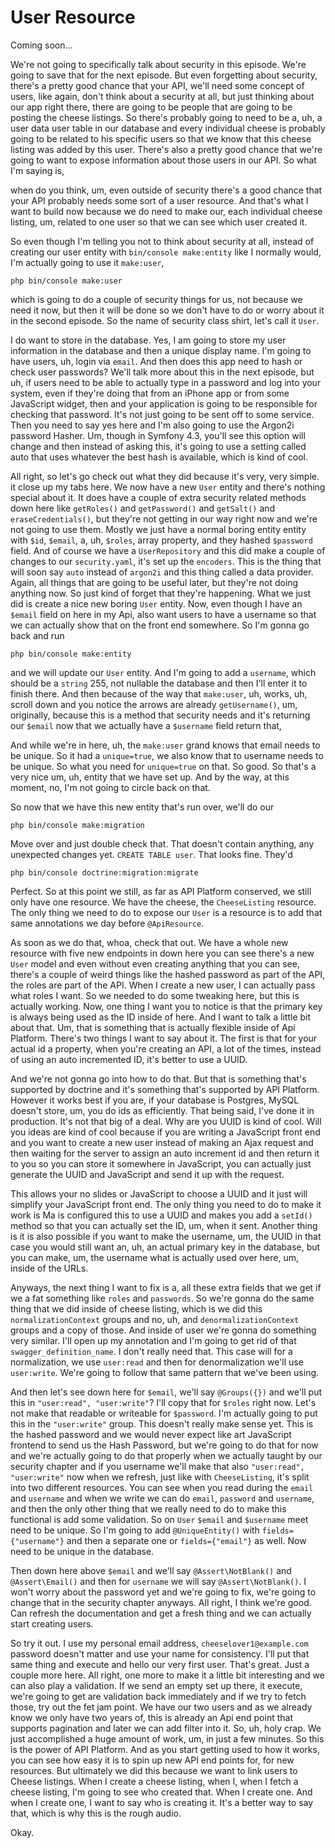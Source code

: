 # User Resource

Coming soon...

We're not going to specifically talk about security in this episode. We're going to
save that for the next episode. But even forgetting about security, there's a pretty
good chance that your API, we'll need some concept of users, like again, don't think
about a security at all, but just thinking about our app right there, there are going
to be people that are going to be posting the cheese listings. So there's probably
going to need to be a, uh, a user data user table in our database and every
individual cheese is probably going to be related to his specific users so that we
know that this cheese listing was added by this user. There's also a pretty good
chance that we're going to want to expose information about those users in our API.
So what I'm saying is,

when do you think, um, even outside of security there's a good chance that your API
probably needs some sort of a user resource. And that's what I want to build now
because we do need to make our, each individual cheese listing, um, related to one
user so that we can see which user created it.

So even though I'm telling you not to think about security at all, instead of
creating our user entity with `bin/console make:entity` like I normally would, I'm
actually going to use it `make:user`, 

```terminal-silent
php bin/console make:user
```

which is going to do a couple of security things
for us, not because we need it now, but then it will be done so we don't have to do
or worry about it in the second episode. So the name of security class shirt, let's
call it `User`.

I do want to store in the database. Yes, I am going to store my user information in
the database and then a unique display name. I'm going to have users, uh, login via
`email`. And then does this app need to hash or check user passwords? We'll talk more
about this in the next episode, but uh, if users need to be able to actually type in
a password and log into your system, even if they're doing that from an iPhone app or
from some JavaScript widget, then and your application is going to be responsible for
checking that password. It's not just going to be sent off to some service. Then you
need to say yes here and I'm also going to use the Argon2i password Hasher. Um,
though in Symfony 4.3, you'll see this option will change and then instead of asking
this, it's going to use a setting called auto that uses whatever the best hash
is available, which is kind of cool.

All right, so let's go check out what they did because it's very, very simple.
it close up my tabs here. We now have a new `User` entity and there's nothing special
about it. It does have a couple of extra security related methods down here like 
`getRoles()` and `getPassword()` and `getSalt()` and `eraseCredentials()`, but they're 
not getting in our way right now and we're not going to use them. Mostly we just have 
a normal boring entity entity with `$id`, `$email`, a, uh, `$roles`, array property, 
and they hashed `$password` field. And of course we have a `UserRepository` and this 
did make a couple of changes to our `security.yaml`, it's set up the `encoders`. 
This is the thing that will soon say `auto` instead of `argon2i` and this thing called a
data provider. Again, all things that are going to be useful later, but they're not
doing anything now. So just kind of forget that they're happening. What we just did
is create a nice new boring `User` entity. Now, even though I have an `$email` field on
here in my Api, also want users to have a username so that we can actually show that
on the front end somewhere. So I'm gonna go back and run 

```terminal
php bin/console make:entity
```

and we will update our `User` entity. And I'm going to add a `username`, which should be
a `string`  255, not nullable the database and then I'll enter it to finish there. And
then because of the way that `make:user`, uh, works, uh, scroll down and you notice the
arrows are already `getUsername()`, um, originally, because this is a method that
security needs and it's returning our `$email` now that we actually have a `$username`
field return that,

And while we're in here, uh, the `make:user` grand knows that email needs to be unique.
So it had a `unique=true`, we also know that to username needs to be unique. So
what you need for `unique=true` on that. So good. So that's a very nice um, uh, entity that we
have set up. And by the way, at this moment, no, I'm not going to circle back on
that.

So now that we have this new entity that's run over, we'll do our 

```terminal
php bin/console make:migration
```

Move over and just double check that. That doesn't contain anything, any unexpected
changes yet. `CREATE TABLE user`. That looks fine. They'd 

```terminal
php bin/console doctrine:migration:migrate
```

Perfect. So at this point we still, as far as API Platform conserved, we still only
have one resource. We have the cheese, the `CheeseListing` resource. The only thing we
need to do to expose our `User` is a resource is to add that same annotations we day
before `@ApiResource`.

As soon as we do that, whoa, check that out. We have a whole new resource with five
new endpoints in down here you can see there's a new `User` model and even without
even creating anything that you can see, there's a couple of weird things like the
hashed password as part of the API, the roles are part of the API. When I create a
new user, I can actually pass what roles I want. So we needed to do some tweaking
here, but this is actually working. Now, one thing I want you to notice is that the
primary key is always being used as the ID inside of here. And I want to talk a
little bit about that. Um, that is something that is actually flexible inside of Api
Platform. There's two things I want to say about it. The first is that for your
actual id a property, when you're creating an API, a lot of the times, instead of
using an auto incremented ID, it's better to use a UUID.

And we're not gonna go into how to do that. But that is something that's supported by
doctrine and it's something that's supported by API Platform. However it works best
if you are, if your database is Postgres, MySQL doesn't store, um, you do ids as
efficiently. That being said, I've done it in production. It's not that big of a
deal. Why are you UUID is kind of cool. Will you ideas are kind of cool because if you
are writing a JavaScript front end and you want to create a new user instead of
making an Ajax request and then waiting for the server to assign an auto increment id
and then return it to you so you can store it somewhere in JavaScript, you can
actually just generate the UUID and JavaScript and send it up with the request.

This allows your no slides or JavaScript to choose a UUID and it just will simplify
your JavaScript front end. The only thing you need to do to make it work is Ma is
configured this to use a UUID and makes you add a `setId()` method so that you can
actually set the ID, um, when it sent. Another thing is it is also possible if you
want to make the username, um, the UUID in that case you would still want
an, uh, an actual primary key in the database, but you can make, um, the username
what is actually used over here, um, inside of the URLs.

Anyways, the next thing I want to fix is a, all these extra fields that we get if we
a fat something like `roles` and `passwords`. So we're gonna do the same thing that we
did inside of cheese listing, which is we did this `normalizationContext` groups and no, uh,
and `denormalizationContext` groups and a copy of those. And inside of user we're
gonna do something very similar. I'll open up my annotation and I'm going to get rid
of that `swagger_definition_name`. I don't really need that. This case will for a
normalization, we use `user:read` and then for denormalization we'll use `user:write`.
We're going to follow that same pattern that we've been using.

And then let's see down here for `$email`, we'll say `@Groups({})` and we'll put this in
`"user:read", "user:write"`? I'll copy that for `$roles` right now. Let's not make that
readable or writeable for `$password`. I'm actually going to put this in the `"user:write"`
group. This doesn't really make sense yet. This is the hashed password and we would
never expect like art JavaScript frontend to send us the Hash Password, but we're
going to do that for now and we're actually going to do that properly when we
actually taught by our security chapter and if you username we'll make that also
`"user:read", "user:write"` now when we refresh, just like with `CheeseListing`, it's
split into two different resources. You can see when you read during the `email` and
`username` and when we write we can do `email`, `password` and `username`, and then the only
other thing that we really need to do to make this functional is add some validation.
So on `User` `$email` and `$username` meet need to be unique. So I'm going to add 
`@UniqueEntity()` with `fields={"username"}` and then a separate one or `fields={"email"}` as well. 
Now need to be unique in the database.

Then down here above `$email` and we'll say `@Assert\NotBlank()` and `@Assert\Email()` and then for
`username` we will say `@Assert\NotBlank()`. I won't worry about the password yet and we're
going to fix, we're going to change that in the security chapter anyways. All right,
I think we're good. Can refresh the documentation and get a fresh thing and we can
actually start creating users.

So try it out. I use my personal email address, `cheeselover1@example.com` password
doesn't matter and use your name for consistency. I'll put that same thing and
execute and hello our very first user. That's great. Just a couple more here. All
right, one more to make it a little bit interesting and we can also play a
validation. If we send an empty set up there, it execute, we're going to get are
validation back immediately and if we try to fetch those, try out the fet jam point.
We have our two users and as we already know we only have two years of, this is
already an Api end point that supports pagination and later we can add filter
into it. So, uh, holy crap. We just accomplished a huge amount of work, um, in just a
few minutes. So this is the power of API Platform. And as you start getting used to
how it works, you can see how easy it is to spin up new API end points for, for new
resources. But ultimately we did this because we want to link users to Cheese
listings. When I create a cheese listing, when I, when I fetch a cheese listing, I'm
going to see who created that. When I create one. And when I create one, I want to
say who is creating it. It's a better way to say that, which is why this is the rough
audio.

Okay.